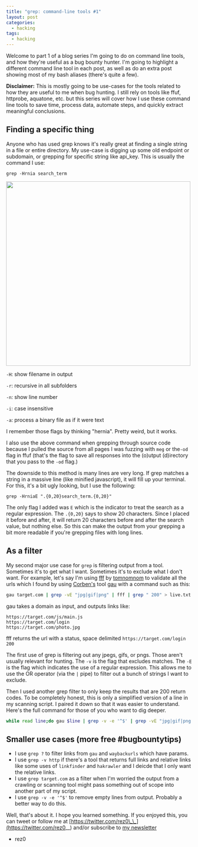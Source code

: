 ```yaml
---
title: "grep: command-line tools #1"
layout: post
categories:
  - hacking
tags:
  - hacking
---
```


Welcome to part 1 of a blog series I'm going to do on command line tools, and how they're useful as a bug bounty hunter. I'm going to highlight a different command line tool in each post, as well as do an extra post showing most of my bash aliases (there's quite a few). 

**Disclaimer:** This is mostly going to be use-cases for the tools related to how they are useful to me when bug hunting. I still rely on tools like ffuf, httprobe, aquatone, etc. but this series will cover how I use these command line tools to save time, process data, automate steps, and quickly extract meaningful conclusions. 

## Finding a specific thing

Anyone who has used grep knows it's really great at finding a single string in a file or entire directory. My use-case is digging up some old endpoint or subdomain, or grepping for specific string like api\_key. This is usually the command I use:

`grep -Hrnia search_term`

<img src="https://i.imgur.com/DE5BO7i.png" width="500px" />

`-H`: show filename in output

`-r`: recursive in all subfolders

`-n`: show line number

`-i`: case insensitive 

`-a`: process a binary file as if it were text

I remember those flags by thinking "hernia". Pretty weird, but it works. 

I also use the above command when grepping through source code because I pulled the source from all pages I was fuzzing with `meg` or the`-od` flag in ffuf (that's the flag to save all responses into the (o)utput (d)irectory that you pass to the `-od` flag.)

The downside to this method is many lines are very long. If grep matches a string in a massive line (like minified javascript), it will fill up your terminal. For this, it's a bit ugly looking, but I use the following:

`grep -HrniaE ".{0,20}search_term.{0,20}"` 

The only flag I added was `E` which is the indicator to treat the search as a regular expression. The `.{0,20}` says to show 20 characters. Since I placed it before and after, it will return 20 characters before and after the search value, but nothing else. So this can make the output from your grepping a bit more readable if you're grepping files with long lines.

## As a filter

My second major use case for `grep` is filtering output from a tool. Sometimes it's to get what I want. Sometimes it's to exclude what I don't want. For example, let's say I'm using [fff](https://github.com/tomnomnom/fff)  by [tomnomnom](https://twitter.com/tomnomnom) to validate all the urls which I found by using [Corben's](https://twitter.com/hacker_?lang=en) tool [gau](https://github.com/lc/gau) with a command such as this:

```bash
gau target.com | grep -vE "jpg|gif|png" | fff | grep " 200" > live.txt
```

gau takes a domain as input, and outputs links like:

```
https://target.com/js/main.js
https://target.com/login
https://target.com/photo.jpg
```
fff returns the url with a status, space delimited `https://target.com/login 200`

The first use of grep is filtering out any jpegs, gifs, or pngs. Those aren't usually relevant for hunting. The `-v` is the flag that excludes matches. The `-E` is the flag which indicates the use of a regular expression. This allows me to use the OR operator (via the `|` pipe) to filter out a bunch of strings I want to exclude. 

Then I used another grep filter to only keep the results that are 200 return codes. To be completely honest, this is only a simplified version of a line in my scanning script. I paired it down so that it was easier to understand. Here's the full command for those of you who want to dig deeper.

```bash
while read line;do gau $line | grep -v -e '^$' | grep -vE "jpg|gif|png|css|jpeg|ttf|woff|svg" | tee -a gau.txt | fff --delay 100 | grep -E " 200| 403| 401| 405" | anew endpoints_live.txt;done < target.com.txt
```

## Smaller use cases (more free #bugbountytips)

- I use `grep ?` to filter links from `gau` and `waybackurls` which have params.
- I use `grep -v http` if there's a tool that returns full links and relative links like some uses of `linkfinder` and `hakrawler` and I deicde that I only want the relative links.
- I use `grep target.com` as a filter when I'm worried the output from a crawling or scanning tool might pass something out of scope into another part of my script.
- I use `grep -v -e '^$'` to remove empty lines from output. Probably a better way to do this.

Well, that's about it. I hope you learned something. If you enjoyed this, you can tweet or follow me at [https://twitter.com/rez0\_\_](https://twitter.com/rez0__) and/or subscribe to [my newsletter](http://eepurl.com/c5WVgj) 

- rez0
